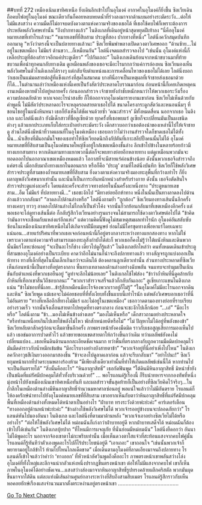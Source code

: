 ##บทที่ 272 เหมืองเนินเขาทิศเหนือ
ยิ่งเดินลึกเข้าไปในอุโมงค์ อากาศในอุโมงค์ก็ยิ่งชื้น
ซิลเวียเดินถือคบไฟอยู่ในอุโมงค์ ขณะเดียวกันก็คอยหลบหยดน้ำที่ร่วงลงมาจากด้านบนอย่างระมัดระวัง...ต่อให้ไม่มีแสงสว่าง ความมืดก็ไม่อาจบดบังดวงตาแห่งความจริงของเธอได้ ที่เธอใช้คบไฟก็เพราะต้องการประหยัดพลังวิเศษเท่านั้น
“ถึงปากทางแล้ว” ไนติงเกลที่เดินอยู่หน้าสุดหยุดฝีเท้าลง “นี่คืออุโมงค์หมายเลขที่เท่าไรแล้วนะ”
“หมายเลขที่ยี่สิบสาม ประตูที่สอง ปากทางที่หนึ่ง” ไลต์นิ่งควักสมุดบันทึกออกมาดู
“หวังว่าตรงนี้จะเป็นปลายทางแล้วนะ” ซิลเวียพึมพำพลางเปิดดวงตาวิเศษออก “ด้านซ้าย...ไม่อยู่ในเขตเหมือง ไม่มีแร่ ด้านขวา...ก็เหมือนกัน”
ไลต์นิ่งจดผลสำรวจลงไป “เช่นนั้น อุโมงค์แห่งนี้ก็เหลือประตูที่ต้องสำรวจอีกแค่ประตูเดียว”
“ไปกันเถอะ” ไนติงเกลเดินย้อนจากหน้าขบวนมาที่ท้ายขบวนเพื่อนำทุกคนกลับทางเดิม ดูเหมือนพลังของเธอจะมีอะไรมากกว่าแค่การล่องหน ซิลเวียมองเห็นพลังวิเศษในตัวไนติงเกลได้รางๆ แต่กลับจับตำแหน่งและการเคลื่อนไหวของเธอไม่ได้เลย ไลต์นิ่งบอกว่าเธอเป็นแม่มดสายต่อสู้ที่แข็งแกร่งที่สุดในสมาคม
บางทีนี่อาจเป็นเหตุผลที่เจ้าชายส่งเธอมาด้วยก็ได้...ในตำนานเล่าว่าเหมืองแห่งนี้เคยเป็นรังสัตว์ประหลาดโบราณมาก่อน ก่อนหน้านี้ก็เคยเกิดเหตุคนงานเหมืองหายตัวไปอยู่หลายครั้ง ก่อนออกสำรวจ เจ้าชายยังกำชับหนักหนาว่าให้พวกเธอระวังเรื่องความปลอดภัยด้วย หากเจออะไรน่าสงสัย ก็ให้ออกจากอุโมงค์มารายงานเขาก่อน
ซิลเวียไม่เห็นด้วยกับคำพูดนี้ ไม่มีสัตว์ประหลาดอะไรจะหลุดรอดสายตาเธอไปได้ ขนาดโครงกระดูกสัตว์และหนอนนิ่มๆ ที่ชอนไชอยู่ในผนังหินหนา เธอก็ยังเห็นได้ชัดเจนด้วยซ้ำ
‘คณะสำรวจ’ มีทั้งหมดสี่คน นอกจากเธอ ไนติงเกล และไลต์นิ่งแล้ว ยังมีเด็กสาวที่ชื่อลูเซียด้วย ทุกครั้งที่เธอพบแร่ ลูเซียก็จะเปลี่ยนมันเป็นผงชนิดต่างๆ แล้วแยกประเภทเก็บใส่กระเป๋าอย่างระมัดระวัง เด็กสาวบอกว่าเธอต้องนำของเหล่านี้ไปให้เจ้าชายดู
ส่วนไลต์นิ่งมีหน้าที่วาดแผนที่ในอุโมงค์เหมือง เธอบอกว่าไม่ว่างานสำรวจใดก็ขาดเธอไม่ได้ทั้งนั้น...น้ำเสียงที่มั่นอกมั่นใจของเธอทำให้ซิลเวียอดนึกถึงกัปตันที่เกาะสลีปปิ้งคนนั้นไม่ได้
อุโมงค์หมายเลขที่ยี่สิบสามเป็นอุโมงค์ขนาดใหญ่ซึ่งอยู่ใกล้เขตเหมืองชั้นล่าง ลึกเข้าไปข้างในหลายร้อยก้าวมีทางแยกสามทาง หากเดินตามทางแยกพวกนี้ต่อก็จะพบทางย่อยอีกหลายทาง แต่ดูเหมือนพวกมันจะทอดออกไปนอกอาณาเขตเหมืองหมดแล้ว โอกาสที่จะมีสายแร่ค่อนข้างน้อย ดังนั้นพวกเธอจึงสำรวจถึงแค่ตรงนี้
เมื่อกลับมาถึงทางแยกในตอนแรก หรือก็คือ ‘ประตู’ ตามที่ไลต์นิ่งบันทึก ซิลเวียก็ใช้พลังวิเศษสำรวจประตูที่สามของถ้ำหมายเลขที่ยี่สิบสาม
ยิ่งดวงตาแห่งความจริงมองทะลุพื้นที่กว้างเท่าไร ก็ยิ่งผลาญพลังวิเศษมากเท่านั้น และนั่นก็เป็นภาระอันหนักหน่วงสำหรับร่างกาย ดังนั้น เธอจึงตัดสินใจสำรวจประตูแห่งละครั้ง โดยแต่ละครั้งจะสำรวจทางย่อยในนั้นครั้งละหนึ่งทาง
“ประตูหมายเลขสาม...อืม ไม่มีแร่ ที่ปลายทางมี...” เธอชะงักไป “มีทางย่อยอีกห้าทาง หนึ่งในนั้นเป็นทางลาดลงไปด้านล่างแล้ววกกลับมา”
“ลาดลงไปด้านล่างหรือ” ไลต์นิ่งถามย้ำ
“ถูกต้อง” ซิลเวียมองทางเส้นนั้นอีกครั้ง ทางแคบๆ ยาวๆ ลาดลงไปด้านล่างไม่ไกลก็เป็นหัวโค้ง จากนั้นก็วกย้อนกลับมาที่เขตเหมืองอีกครั้ง แต่พอเธอจะไล่ดูทางเส้นนี้ต่อ ก็กลับรู้สึกวิงเวียนอย่างรุนแรงจนไม่สามารถใช้ดวงตาวิเศษต่อไปได้ “ข้าคิดว่ามันอาจจะเชื่อมกับแหล่งแร่อีกแห่ง”
แต่ความคิดนี้ฟังดูไม่สมเหตุสมผลเท่าไรนัก อุโมงค์อันสลับซับซ้อนในเหมืองเนินเขาทิศเหนือไม่ได้เกิดจากฝีมือมนุษย์ ย่อมไม่มีใครขุดทางเพื่อหาแร่โดยเฉพาะแน่นอน...สายแร่ปริศนาที่พวกเธอเจอก่อนหน้านี้ก็อยู่ตรงกลางระหว่างทางแยกสองทาง หากไม่ใช่เพราะดวงตาแห่งความจริงสามารถมองทะลุสิ่งกำบังได้ล่ะก็ พวกเธอก็คงไม่รู้ว่าใต้ผนังหินและดินพวกนั้นมีแร่โลหะซ่อนอยู่
“จะเป็นอะไรก็ช่าง เดี๋ยวไปดูก็รู้แล้ว” ไนติงเกลยักไหล่ว่า
คนทั้งหมดเดินเข้าประตูที่สามของอุโมงค์อย่างเป็นระเบียบ คาดว่าอีกไม่นานก็น่าจะถึงปลายทางแล้ว
ทางสัญจรถูกแบ่งออกเป็นห้าทาง ทางที่เล็กที่สุดในนั้นเล็กเกินกว่าจะเดินได้ ต้องคลานลูกเดียวเท่านั้น ส่วนทางประหลาดที่ซิลเวียเห็นก่อนหน้านี้เป็นทางที่อยู่ตรงกลาง พื้นทางเทลาดลงด้านล่างอย่างฉับพลัน จนแทบจะทำมุมเป็นเนินชันกับตำแหน่งที่พวกเธอยืนอยู่
“ดูท่าจะลึกไม่น้อยเลย” ไนติงเกลใช้ไฟส่อง “ข้าว่าถ้ำหินที่นี่ดูคล้ายกับถ้ำหินที่เทือกเขาสิ้นวิถีชอบกลนะ”
“พวกเราสำรวจเสร็จแล้วก็กลับกันเถอะ” ลูเซียเกาะแขนไนติงเกลแน่น “ข้าไม่ชอบที่นี่เลย...ข้ารู้สึกเหมือนมีอะไรจ้องพวกเราอยู่ก็ไม่รู้”
“ในอุโมงค์ไม่มีอะไรนอกจากดินและหิน” ซิลเวียพูด แม้เธอจะไม่ค่อยชอบที่ที่ทั้งเงียบทั้งชื้นแบบนี้เท่าไรนัก แต่พลังวิเศษบอกเธอว่าที่นี่ไม่อันตราย “ทางที่เหลืออีกสี่ทางไม่มีแร่ และไม่อยู่ในเขตเหมือง” เธอกวาดตามองทางย่อยที่ราบเรียบอย่างรวดเร็ว จากนั้นจึงเลื่อนสายตาไปหยุดที่ทางตรงกลาง ก่อนจะชะงักไปเล็กน้อย “...เอ๋”
“มีอะไรหรือ” ไลต์นิ่งถาม
“ข้า...มองไม่เห็นข้างล่างเลย”
“มองไม่เห็นหรือ” เด็กสาวถามอย่างประหลาดใจ “หรือท่านเหนื่อยเกินไปเลยใช้พลังไม่ไหว พักสักหน่อยดีหรือไม่”
“ไม่ ปัญหาไม่ได้อยู่ที่พลังของข้า” ซิลเวียหลับตาสักครู่ก่อนจะลืมตาขึ้นอีกครั้ง ภาพตรงหน้ายังคงมืดมิด ราวกับเธอสูญเสียการมองเห็นไปแล้ว เธอข่มอาการปวดหัวไว้ แล้วขยายขอบเขตสายตาให้กว้างขึ้นกว่าเดิม ทว่าผลลัพธ์ยังคงไม่เปลี่ยนแปลง...เธอเห็นดินด้านนอกละเอียดชัดเจนมาก ทว่าพื้นที่ตรงกลางกับถูกความมืดมิดปกคลุมไว้ มันมืดดำราวกับน้ำหมึกเข้มข้น “มีอะไรบางอย่างบังสายตาข้า”
“พวกเจ้าอยู่ที่นี่อย่าเพิ่งไปไหน” ไนติงเกลควักอาวุธสีเงินยวงออกมาสองชิ้น “ข้าจะลงไปดูลาดเลาก่อน แล้วจะรีบกลับมา”
“อย่าไปนะ!” ซิลเวียกุมหน้าผากที่ปวดระบมพลางร้องห้าม “มีเพียงสิ่งเดียวเท่านั้นที่ทำให้เกิดผลลัพธ์เช่นนี้ได้ หากท่านไปจะเป็นอันตรายได้”
“สิ่งนั้นคืออะไร”
“หินอาญาสิทธิ์” เธอกัดฟันพูด “ใต้ดินมีหินอาญาสิทธิ์ มิหนำซ้ำยังเป็นชนิดที่แผ่รัศมีปกคลุมได้ทั่วทั้งบริเวณด้วย!”
...
พอโรแลนด์รู้เรื่องนี้ ก็รีบนำทหารจากกองทัพที่หนึ่งมุ่งหน้าไปยังเหมืองเนินเขาทิศเหนือทันที
และผลสำรวจขั้นสุดท้ายก็เป็นอย่างที่ซิลเวียคิดไว้จริงๆ...ในถ้ำลึกในเหมืองด้านล่างมีหินอาญาสิทธิ์จำนวนมหาศาลซ่อนอยู่
พอแน่ใจแล้วว่าไม่มีอันตราย โรแลนด์ก็ให้องครักษ์นำทางไปยังอุโมงค์หมายเลขที่ยี่สิบสาม เขาอยากเห็นกับตาว่าหินอาญาสิทธิ์ที่แผ่รัศมีปกคลุมพื้นที่เหมืองด้านล่างทั้งหมดได้หน้าตาเป็นอย่างไร
“ฝ่าบาท ทรงระวังด้วยพ่ะย่ะค่ะ” คาร์เตอร์เตือน “ทางออกอยู่ด้านหน้าพ่ะย่ะค่ะ”
“ข้างล่างใช้พลังวิเศษไม่ได้ พวกเจ้ารออยู่ข้างบนจะปลอดภัยกว่า” โรแลนด์หันไปมองอันนา ไนติงเกล และไลต์นิ่งที่ตามมาด้านหลัง “พวกเจ้าเอาอย่างซิลเวียไม่ได้หรืออย่างไร”
“ต่อให้ใช้พลังวิเศษไม่ได้ หม่อมฉันก็เก่งกว่าฝ่าบาทอยู่ดี หากฝ่าบาทเสด็จได้ หม่อมฉันก็ต้องเข้าไปได้เช่นกัน” ไนติงเกลบุ้ยปาก
“ที่ไหนมีการผจญภัย ที่นั่นย่อมมีหม่อมฉัน” ไลต์นิ่งยืดอกว่า
อันนาไม่ได้พูดอะไร นอกจากจ้องเขาตาไม่กะพริบเท่านั้น เมื่อเห็นดวงตาใสแจ๋วที่สะท้อนแสงจากคบไฟคู่นั้น โรแลนด์ก็รู้ทันทีว่าตัวเองพูดอะไรไปก็ไร้ประโยชน์อยู่ดี
“เอาเถอะ” เขาถอนใจ “เช่นนั้นพวกเจ้าก็พยายามอยู่ใกล้ข้าไว้ ห้ามไปไหนไกลเด็ดขาด”
เมื่อเดินตามอุโมงค์ที่ลาดเอียงมาจนถึงปลายทาง โรแลนด์ก็เข้าใจแล้วว่าคำว่า ‘ทางออก’ ที่หัวหน้าอัศวินพูดถึงคืออะไร
ภาพตรงหน้าเขาพลันสว่างโล่ง อุโมงค์ที่ทั้งใหญ่และลึกจนน่ากลัวแห่งหนึ่งปรากฏขึ้นตรงหน้าเขา
ต่อให้ไม่มีแสงจากคบไฟ เขาก็เห็นภาพในอุโมงค์ได้อย่างชัดเจน...แสงสว่างส่องมาจากหินอาญาสิทธิ์รูปทรงคล้ายผลึกคริสตัล พวกมันผุดขึ้นมาจากใต้ดิน แต่ละแท่งมีเส้นผ่านศูนย์กลางระหว่างยี่สิบถึงสามสิบเมตร โรแลนด์รู้สึกราวกับเห็นหอคอยยักษ์เรืองแสงจำนวนมากตั้งตระหง่านอยู่ตรงหน้าเขา
........................................




[Go To Next Chapter]( ./185.md)